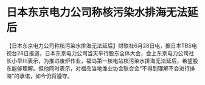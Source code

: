 

# 日本东京电力公司称核污染水排海无法延后

【日本东京电力公司称核污染水排海无法延后】财联社6月28日电，据日本TBS电视台28日报道，日本东京电力公司当天举行股东全体大会，会上东京电力公司社长小早川表示，为推进废炉作业，福岛第一核电站核污染水排海无法延后，希望股东能够理解。但他同时表示，对福岛当地渔业协会联合会“不得到理解不会进行排海”的承诺，如今仍将遵守。

